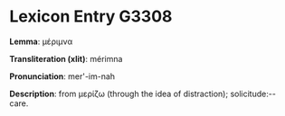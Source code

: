 # Lexicon Entry G3308

**Lemma**: μέριμνα

**Transliteration (xlit)**: mérimna

**Pronunciation**: mer'-im-nah

**Description**:
from μερίζω (through the idea of distraction); solicitude:--care.
